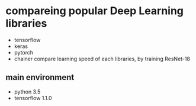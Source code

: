 # compareing popular Deep Learning libraries
- tensorflow
- keras
- pytorch
- chainer
compare learning speed of each libraries, by training ResNet-18

## main environment
- python 3.5
- tensorflow 1.1.0

